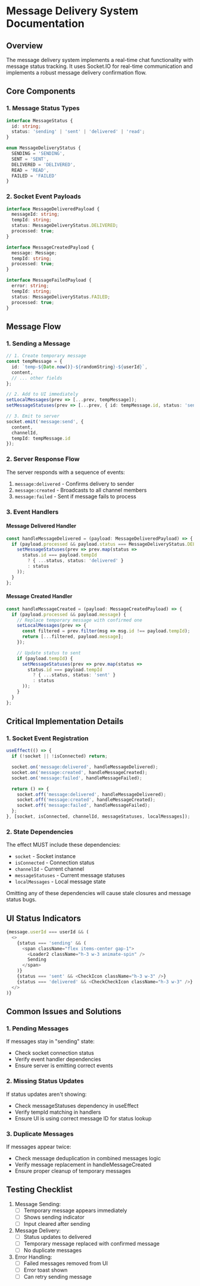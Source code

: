 # Message Delivery System Documentation

## Overview
The message delivery system implements a real-time chat functionality with message status tracking. It uses Socket.IO for real-time communication and implements a robust message delivery confirmation flow.

## Core Components

### 1. Message Status Types
```typescript
interface MessageStatus {
  id: string;
  status: 'sending' | 'sent' | 'delivered' | 'read';
}

enum MessageDeliveryStatus {
  SENDING = 'SENDING',
  SENT = 'SENT',
  DELIVERED = 'DELIVERED',
  READ = 'READ',
  FAILED = 'FAILED'
}
```

### 2. Socket Event Payloads
```typescript
interface MessageDeliveredPayload {
  messageId: string;
  tempId: string;
  status: MessageDeliveryStatus.DELIVERED;
  processed: true;
}

interface MessageCreatedPayload {
  message: Message;
  tempId: string;
  processed: true;
}

interface MessageFailedPayload {
  error: string;
  tempId: string;
  status: MessageDeliveryStatus.FAILED;
  processed: true;
}
```

## Message Flow

### 1. Sending a Message
```typescript
// 1. Create temporary message
const tempMessage = {
  id: `temp-${Date.now()}-${randomString}-${userId}`,
  content,
  // ... other fields
};

// 2. Add to UI immediately
setLocalMessages(prev => [...prev, tempMessage]);
setMessageStatuses(prev => [...prev, { id: tempMessage.id, status: 'sending' }]);

// 3. Emit to server
socket.emit('message:send', {
  content,
  channelId,
  tempId: tempMessage.id
});
```

### 2. Server Response Flow
The server responds with a sequence of events:

1. `message:delivered` - Confirms delivery to sender
2. `message:created` - Broadcasts to all channel members
3. `message:failed` - Sent if message fails to process

### 3. Event Handlers

#### Message Delivered Handler
```typescript
const handleMessageDelivered = (payload: MessageDeliveredPayload) => {
  if (payload.processed && payload.status === MessageDeliveryStatus.DELIVERED) {
    setMessageStatuses(prev => prev.map(status =>
      status.id === payload.tempId 
        ? { ...status, status: 'delivered' } 
        : status
    ));
  }
};
```

#### Message Created Handler
```typescript
const handleMessageCreated = (payload: MessageCreatedPayload) => {
  if (payload.processed && payload.message) {
    // Replace temporary message with confirmed one
    setLocalMessages(prev => {
      const filtered = prev.filter(msg => msg.id !== payload.tempId);
      return [...filtered, payload.message];
    });

    // Update status to sent
    if (payload.tempId) {
      setMessageStatuses(prev => prev.map(status =>
        status.id === payload.tempId 
          ? { ...status, status: 'sent' }
          : status
      ));
    }
  }
};
```

## Critical Implementation Details

### 1. Socket Event Registration
```typescript
useEffect(() => {
  if (!socket || !isConnected) return;

  socket.on('message:delivered', handleMessageDelivered);
  socket.on('message:created', handleMessageCreated);
  socket.on('message:failed', handleMessageFailed);

  return () => {
    socket.off('message:delivered', handleMessageDelivered);
    socket.off('message:created', handleMessageCreated);
    socket.off('message:failed', handleMessageFailed);
  };
}, [socket, isConnected, channelId, messageStatuses, localMessages]);
```

### 2. State Dependencies
The effect MUST include these dependencies:
- `socket` - Socket instance
- `isConnected` - Connection status
- `channelId` - Current channel
- `messageStatuses` - Current message statuses
- `localMessages` - Local message state

Omitting any of these dependencies will cause stale closures and message status bugs.

## UI Status Indicators

```typescript
{message.userId === userId && (
  <>
    {status === 'sending' && (
      <span className="flex items-center gap-1">
        <Loader2 className="h-3 w-3 animate-spin" />
        Sending
      </span>
    )}
    {status === 'sent' && <CheckIcon className="h-3 w-3" />}
    {status === 'delivered' && <CheckCheckIcon className="h-3 w-3" />}
  </>
)}
```

## Common Issues and Solutions

### 1. Pending Messages
If messages stay in "sending" state:
- Check socket connection status
- Verify event handler dependencies
- Ensure server is emitting correct events

### 2. Missing Status Updates
If status updates aren't showing:
- Check messageStatuses dependency in useEffect
- Verify tempId matching in handlers
- Ensure UI is using correct message ID for status lookup

### 3. Duplicate Messages
If messages appear twice:
- Check message deduplication in combined messages logic
- Verify message replacement in handleMessageCreated
- Ensure proper cleanup of temporary messages

## Testing Checklist

1. Message Sending:
   - [ ] Temporary message appears immediately
   - [ ] Shows sending indicator
   - [ ] Input cleared after sending

2. Message Delivery:
   - [ ] Status updates to delivered
   - [ ] Temporary message replaced with confirmed message
   - [ ] No duplicate messages

3. Error Handling:
   - [ ] Failed messages removed from UI
   - [ ] Error toast shown
   - [ ] Can retry sending message 